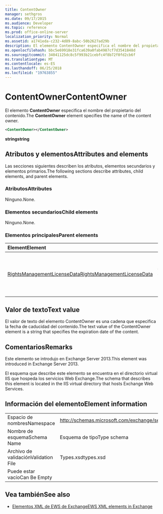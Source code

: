 ```yaml
---
title: ContentOwner
manager: sethgros
ms.date: 09/17/2015
ms.audience: Developer
ms.topic: reference
ms.prod: office-online-server
localization_priority: Normal
ms.assetid: a1741eda-c232-4d89-8abc-50b2627ad29b
description: El elemento ContentOwner especifica el nombre del propietario del contenido.
ms.openlocfilehash: bbc5e69918e31fca639a0fab4987cf7d3541848d
ms.sourcegitcommit: 34041125dc8c5f993b21cebfc4f8b72f0fd2cb6f
ms.translationtype: MT
ms.contentlocale: es-ES
ms.lasthandoff: 06/25/2018
ms.locfileid: "19763855"
---
```

# <a name="contentowner"></a><span data-ttu-id="fa024-103">ContentOwner</span><span class="sxs-lookup"><span data-stu-id="fa024-103">ContentOwner</span></span>

<span data-ttu-id="fa024-104">El elemento **ContentOwner** especifica el nombre del propietario del contenido.</span><span class="sxs-lookup"><span data-stu-id="fa024-104">The **ContentOwner** element specifies the name of the content owner.</span></span> 
  
```XML
<ContentOwner></ContentOwner>
```

 <span data-ttu-id="fa024-105">**string**</span><span class="sxs-lookup"><span data-stu-id="fa024-105">**string**</span></span>
## <a name="attributes-and-elements"></a><span data-ttu-id="fa024-106">Atributos y elementos</span><span class="sxs-lookup"><span data-stu-id="fa024-106">Attributes and elements</span></span>

<span data-ttu-id="fa024-107">Las secciones siguientes describen los atributos, elementos secundarios y elementos primarios.</span><span class="sxs-lookup"><span data-stu-id="fa024-107">The following sections describe attributes, child elements, and parent elements.</span></span>
  
### <a name="attributes"></a><span data-ttu-id="fa024-108">Atributos</span><span class="sxs-lookup"><span data-stu-id="fa024-108">Attributes</span></span>

<span data-ttu-id="fa024-109">Ninguno.</span><span class="sxs-lookup"><span data-stu-id="fa024-109">None.</span></span>
  
### <a name="child-elements"></a><span data-ttu-id="fa024-110">Elementos secundarios</span><span class="sxs-lookup"><span data-stu-id="fa024-110">Child elements</span></span>

<span data-ttu-id="fa024-111">Ninguno.</span><span class="sxs-lookup"><span data-stu-id="fa024-111">None.</span></span>
  
### <a name="parent-elements"></a><span data-ttu-id="fa024-112">Elementos principales</span><span class="sxs-lookup"><span data-stu-id="fa024-112">Parent elements</span></span>

|<span data-ttu-id="fa024-113">**Element**</span><span class="sxs-lookup"><span data-stu-id="fa024-113">**Element**</span></span>|<span data-ttu-id="fa024-114">**Descripción**</span><span class="sxs-lookup"><span data-stu-id="fa024-114">**Description**</span></span>|
|:-----|:-----|
|[<span data-ttu-id="fa024-115">RightsManagementLicenseData</span><span class="sxs-lookup"><span data-stu-id="fa024-115">RightsManagementLicenseData</span></span>](rightsmanagementlicensedata.md) <br/> |<span data-ttu-id="fa024-116">Especifica información sobre la licencia de administración de derechos.</span><span class="sxs-lookup"><span data-stu-id="fa024-116">Specifies information about the rights management license.</span></span>  <br/> |
   
## <a name="text-value"></a><span data-ttu-id="fa024-117">Valor de texto</span><span class="sxs-lookup"><span data-stu-id="fa024-117">Text value</span></span>

<span data-ttu-id="fa024-118">El valor de texto del elemento ContentOwner es una cadena que especifica la fecha de caducidad del contenido.</span><span class="sxs-lookup"><span data-stu-id="fa024-118">The text value of the ContentOwner element is a string that specifies the expiration date of the content.</span></span>
  
## <a name="remarks"></a><span data-ttu-id="fa024-119">Comentarios</span><span class="sxs-lookup"><span data-stu-id="fa024-119">Remarks</span></span>

<span data-ttu-id="fa024-120">Este elemento se introdujo en Exchange Server 2013.</span><span class="sxs-lookup"><span data-stu-id="fa024-120">This element was introduced in Exchange Server 2013.</span></span>
  
<span data-ttu-id="fa024-121">El esquema que describe este elemento se encuentra en el directorio virtual IIS que hospeda los servicios Web Exchange.</span><span class="sxs-lookup"><span data-stu-id="fa024-121">The schema that describes this element is located in the IIS virtual directory that hosts Exchange Web Services.</span></span>
  
## <a name="element-information"></a><span data-ttu-id="fa024-122">Información del elemento</span><span class="sxs-lookup"><span data-stu-id="fa024-122">Element information</span></span>

|||
|:-----|:-----|
|<span data-ttu-id="fa024-123">Espacio de nombres</span><span class="sxs-lookup"><span data-stu-id="fa024-123">Namespace</span></span>  <br/> |http://schemas.microsoft.com/exchange/services/2006/types  <br/> |
|<span data-ttu-id="fa024-124">Nombre de esquema</span><span class="sxs-lookup"><span data-stu-id="fa024-124">Schema Name</span></span>  <br/> |<span data-ttu-id="fa024-125">Esquema de tipo</span><span class="sxs-lookup"><span data-stu-id="fa024-125">Type schema</span></span>  <br/> |
|<span data-ttu-id="fa024-126">Archivo de validación</span><span class="sxs-lookup"><span data-stu-id="fa024-126">Validation File</span></span>  <br/> |<span data-ttu-id="fa024-127">Types.xsd</span><span class="sxs-lookup"><span data-stu-id="fa024-127">types.xsd</span></span>  <br/> |
|<span data-ttu-id="fa024-128">Puede estar vacío</span><span class="sxs-lookup"><span data-stu-id="fa024-128">Can Be Empty</span></span>  <br/> ||
   
## <a name="see-also"></a><span data-ttu-id="fa024-129">Vea también</span><span class="sxs-lookup"><span data-stu-id="fa024-129">See also</span></span>



- [<span data-ttu-id="fa024-130">Elementos XML de EWS de Exchange</span><span class="sxs-lookup"><span data-stu-id="fa024-130">EWS XML elements in Exchange</span></span>](ews-xml-elements-in-exchange.md)

